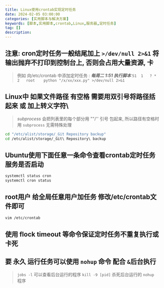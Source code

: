 ```yaml
---
title: Linux使用crontab实现定时任务
date: 2024-02-05 03:00:00
categories: [实用脚本与解决方案]
keywords: [脚本,实用脚本,crontab,Linux,服务器,定时任务]
tag: []
description:
---
```

## 注意: cron定时任务一般结尾加上 ``>/dev/null 2>&1`` 将输出抛弃不打印到控制台上, 否则会占用大量资源, 卡

> 例如 向/etc/crontab 中添加定时任务 : ***每周二 1:51 执行脚本***
> ``51  1   ? * 2   root    python "/x/xx/xxx.py" >/dev/null 2>&1``

## Linux中 如果文件路径 有空格 需要用双引号将路径括起来 或 加上转义字符\

> *subprocess* 会把列表里的每个部分用 ""/'' 引号 包起来, 所以路径有空格时用 ``subprocess`` 无需特殊处理

```bash
cd "/etc/alist/storage/_Git Repository backup"
cd /etc/alist/storage/_Git\ Repository\ backup
```

## Ubuntu使用下面任意一条命令查看crontab定时任务服务是否启动

```bash
systemctl status cron
systemctl cron status
```

## root用户 给全局任意用户加任务 修改/etc/crontab文件即可

```bash
vim /etc/crontab
```

## 使用 flock timeout 等命令保证定时任务不重复执行或卡死

## 要 永久 运行任务可以使用 ``nohup`` 命令 配合 ``&``后台执行

> ``jobs -l`` 可以查看后台运行的程序
> ``kill -9 [pid]`` 杀死后台运行的 ``nohup`` 程序
